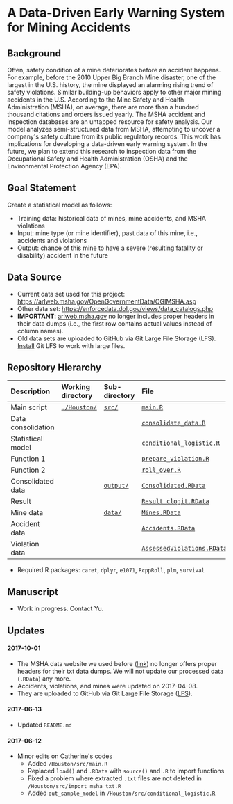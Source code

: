 # A Data-Driven Early Warning System for Mining Accidents

## Background

Often, safety condition of a mine deteriorates before an accident happens. For example, before the 2010 Upper Big Branch Mine disaster, one of the largest in the U.S. history, the mine displayed an alarming rising trend of safety violations. Similar building-up behaviors apply to other major mining accidents in the U.S. According to the Mine Safety and Health Administration (MSHA), on average, there are more than a hundred thousand citations and orders issued yearly. The MSHA accident and inspection databases are an untapped resource for safety analysis. Our model analyzes semi-structured data from MSHA, attempting to uncover a company's safety culture from its public regulatory records. This work has implications for developing a data-driven early warning system. In the future, we plan to extend this research to inspection data from the Occupational Safety and Health Administration (OSHA) and the Environmental Protection Agency (EPA).

## Goal Statement 

Create a statistical model as follows:

- Training data: historical data of mines, mine accidents, and MSHA violations
- Input: mine type (or mine identifier), past data of this mine, i.e., accidents and violations
- Output: chance of this mine to have a severe (resulting fatality or disability) accident in the future

## Data Source

- Current data set used for this project: https://arlweb.msha.gov/OpenGovernmentData/OGIMSHA.asp
- Other data set: https://enforcedata.dol.gov/views/data_catalogs.php
- **IMPORTANT**: [arlweb.msha.gov](arlweb.msha.gov) no longer includes proper headers in their data dumps (i.e., the first row contains actual values instead of column names). 
- Old data sets are uploaded to GitHub via Git Large File Storage (LFS). [Install](https://git-lfs.github.com) Git LFS to work with large files.

## Repository Hierarchy

|Description|Working directory|Sub-directory|File|
|:-|:-|:-|:-|
|Main script|[`./Houston/`](Houston/)|[`src/`](Houston/src/)|[`main.R`](Houston/src/main.R)|
|Data consolidation|||[`consolidate_data.R`](Houston/src/consolidate_data.R)|
|Statistical model|||[`conditional_logistic.R`](Houston/src/conditional_logistic.R)|
|Function 1|||[`prepare_violation.R`](Houston/src/prepare_violation.R)|
|Function 2|||[`roll_over.R`](/Houston/src/roll_over.R)
|Consolidated data||[`output/`](Houston/output/)|[`Consolidated.RData`](Houston/output/Consolidated.RData)|
|Result|||[`Result_clogit.RData`](Houston/output/Result_clogit.RData)|
|Mine data||[`data/`](Houston/data/)|[`Mines.RData`](Houston/data/Mines.RData)|
|Accident data|||[`Accidents.RData`](Houston/data/Accidents.RData)|
|Violation data|||[`AssessedViolations.RData`](Houston/data/AssessedViolations.RData)|

- Required R packages: `caret`, `dplyr`, `e1071`, `RcppRoll`, `plm`, `survival`

## Manuscript

- Work in progress. Contact Yu.

## Updates

#### 2017-10-01

- The MSHA data website we used before ([link](arlweb.msha.gov)) no longer offers proper headers for their txt data dumps. We will not update our processed data (`.RData`) any more.
- Accidents, violations, and mines were updated on 2017-04-08.
- They are uploaded to GitHub via Git Large File Storage ([LFS](https://git-lfs.github.com)).

#### 2017-06-13

- Updated `README.md`

#### 2017-06-12

- Minor edits on Catherine's codes
    + Added `/Houston/src/main.R`
    + Replaced `load()` and `.RData` with `source()` and `.R` to import functions
    + Fixed a problem where extracted `.txt` files are not deleted in `/Houston/src/import_msha_txt.R`
    + Added `out_sample_model` in `/Houston/src/conditional_logistic.R`